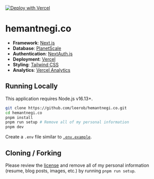 [![Deploy with Vercel](https://vercel.com/button)](https://vercel.com/new/clone?repository-url=https%3A%2F%2Fgithub.com%2Fleerob%2Fhemantnegi.co)

# hemantnegi.co

- **Framework**: [Next.js](https://nextjs.org/)
- **Database**: [PlanetScale](https://planetscale.com)
- **Authentication**: [NextAuth.js](https://next-auth.js.org)
- **Deployment**: [Vercel](https://vercel.com)
- **Styling**: [Tailwind CSS](https://tailwindcss.com)
- **Analytics**: [Vercel Analytics](https://vercel.com/analytics)

## Running Locally

This application requires Node.js v16.13+.

```bash
git clone https://github.com/leerob/hemantnegi.co.git
cd hemantnegi.co
pnpm install
pnpm run setup # Remove all of my personal information
pnpm dev
```

Create a `.env` file similar to [`.env.example`](https://github.com/leerob/hemantnegi.co/blob/main/.env.example).

## Cloning / Forking

Please review the [license](https://github.com/leerob/hemantnegi.co/blob/main/LICENSE.txt) and remove all of my personal information (resume, blog posts, images, etc.) by running `pnpm run setup`.
